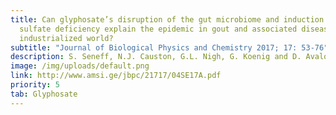 ```yaml
---
title: Can glyphosate’s disruption of the gut microbiome and induction of
  sulfate deficiency explain the epidemic in gout and associated diseases in the
  industrialized world?
subtitle: "Journal of Biological Physics and Chemistry 2017; 17: 53-76"
description: S. Seneff, N.J. Causton, G.L. Nigh, G. Koenig and D. Avalon
image: /img/uploads/default.png
link: http://www.amsi.ge/jbpc/21717/04SE17A.pdf
priority: 5
tab: Glyphosate
---
```

